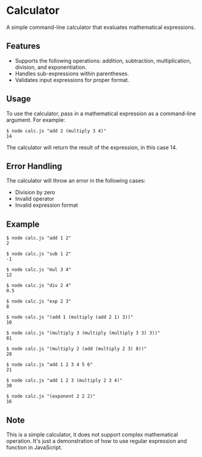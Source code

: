 # Calculator
A simple command-line calculator that evaluates mathematical expressions.

## Features
- Supports the following operations: addition, subtraction, multiplication, division, and exponentiation.
- Handles sub-expressions within parentheses.
- Validates input expressions for proper format.

## Usage
To use the calculator, pass in a mathematical expression as a command-line argument. For example:

```console
$ node calc.js "add 2 (multiply 3 4)"
14
```


The calculator will return the result of the expression, in this case 14.

## Error Handling
The calculator will throw an error in the following cases:

- Division by zero
- Invalid operator
- Invalid expression format

## Example

```console
$ node calc.js "add 1 2"
2

$ node calc.js "sub 1 2"
-1

$ node calc.js "mul 3 4"
12

$ node calc.js "div 2 4"
0.5

$ node calc.js "exp 2 3"
8

$ node calc.js "(add 1 (multiply (add 2 1) 3))"
10

$ node calc.js "(multiply 3 (multiply (multiply 3 3) 3))"
81

$ node calc.js "(multiply 2 (add (multiply 2 3) 8))"
28

$ node calc.js "add 1 2 3 4 5 6"
21

$ node calc.js "add 1 2 3 (multiply 2 3 4)"
30

$ node calc.js "(exponent 2 2 2)"
16
```

## Note
This is a simple calculator, it does not support complex mathematical operation. It's just a demonstration of how to use regular expression and function in JavaScript.